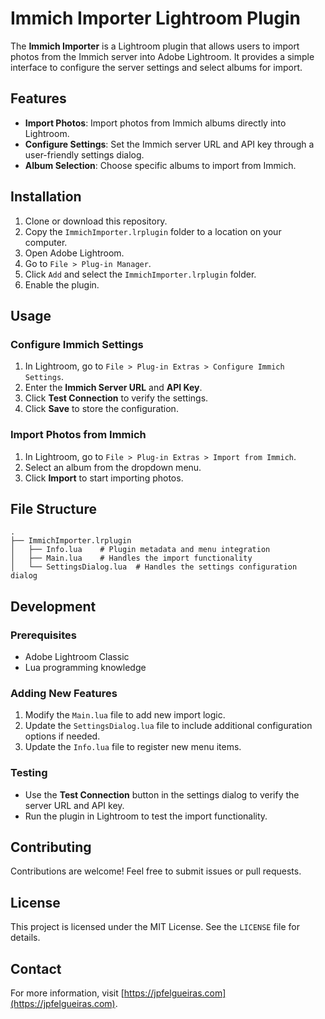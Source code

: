 # Immich Importer Lightroom Plugin

The **Immich Importer** is a Lightroom plugin that allows users to import photos from the Immich server into Adobe Lightroom. It provides a simple interface to configure the server settings and select albums for import.

## Features

- **Import Photos**: Import photos from Immich albums directly into Lightroom.
- **Configure Settings**: Set the Immich server URL and API key through a user-friendly settings dialog.
- **Album Selection**: Choose specific albums to import from Immich.

## Installation

1. Clone or download this repository.
2. Copy the `ImmichImporter.lrplugin` folder to a location on your computer.
3. Open Adobe Lightroom.
4. Go to `File > Plug-in Manager`.
5. Click `Add` and select the `ImmichImporter.lrplugin` folder.
6. Enable the plugin.

## Usage

### Configure Immich Settings

1. In Lightroom, go to `File > Plug-in Extras > Configure Immich Settings`.
2. Enter the **Immich Server URL** and **API Key**.
3. Click **Test Connection** to verify the settings.
4. Click **Save** to store the configuration.

### Import Photos from Immich

1. In Lightroom, go to `File > Plug-in Extras > Import from Immich`.
2. Select an album from the dropdown menu.
3. Click **Import** to start importing photos.

## File Structure

    .
    ├── ImmichImporter.lrplugin
    │   ├── Info.lua    # Plugin metadata and menu integration
    │   ├── Main.lua    # Handles the import functionality
    │   └── SettingsDialog.lua  # Handles the settings configuration dialog


## Development

### Prerequisites

- Adobe Lightroom Classic
- Lua programming knowledge

### Adding New Features

1. Modify the `Main.lua` file to add new import logic.
2. Update the `SettingsDialog.lua` file to include additional configuration options if needed.
3. Update the `Info.lua` file to register new menu items.

### Testing

- Use the **Test Connection** button in the settings dialog to verify the server URL and API key.
- Run the plugin in Lightroom to test the import functionality.

## Contributing

Contributions are welcome! Feel free to submit issues or pull requests.

## License

This project is licensed under the MIT License. See the `LICENSE` file for details.

## Contact

For more information, visit [https://jpfelgueiras.com](https://jpfelgueiras.com).